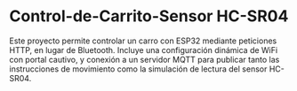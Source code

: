# Control-de-Carrito-Sensor HC-SR04
Este proyecto permite controlar un carro con ESP32 mediante peticiones HTTP, en lugar de Bluetooth.
Incluye una configuración dinámica de WiFi con portal cautivo, y conexión a un servidor MQTT para publicar tanto las instrucciones de movimiento como la simulación de lectura del sensor HC-SR04.
